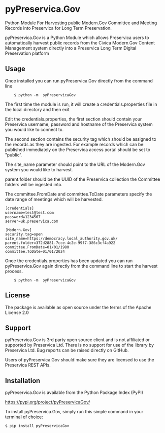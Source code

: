 # pyPreservica.Gov

Python Module For Harvesting public Modern.Gov Committee and Meeting Records into Preservica for Long Term Preservation.

pyPreservica.Gov is a Python Module which allows Preservica users to automatically harvest public records from the 
Civica Modern.Gov Content Management system directly into a Preservica Long Term Digital Preservation platform


## Usage

Once installed you can run pyPreservica.Gov directly from the command line

        $ python -m  pyPreservicaGov

The first time the module is run, it will create a credentials.properties file in the local directory and then exit

Edit the credentials.properties, the first section should contain your Preservica username, password and hostname of
the Preservica system you would like to connect to.

The second section contains the security tag which should be assigned to the records as they are ingested. For example 
records which can be published immediately on the Preservica access portal should be set to "public".

The site_name parameter should point to the URL of the Modern.Gov system you would like to harvest.

parent.folder should be the UUID of the Preservica collection the Committee folders will be ingested into. 

The committee.FromDate and committee.ToDate parameters specify the date range of meetings which will be harvested.
    
    [credentials]
    username=test@test.com
    password=1234567
    server=uk.preservica.com
    
    [Modern.Gov]
    security.tag=open
    site_name=https://democracy.local_authority.gov.uk/
    parent.folder=372d2881-7cce-4c2e-99f7-386c3cf4a922
    committee.FromDate=01/01/1980
    committee.ToDate=01/01/2024


Once the credentials.properties has been updated you can run pyPreservica.Gov again directly from the command line
to start the harvest process.

        $ python -m  pyPreservicaGov


## License

The package is available as open source under the terms of the Apache License 2.0

## Support 

pyPreservica.Gov is 3rd party open source client and is not affiliated or supported by Preservica Ltd.
There is no support for use of the library by Preservica Ltd.
Bug reports can be raised directly on GitHub.

Users of pyPreservica.Gov should make sure they are licensed to use the Preservica REST APIs. 

## Installation

pyPreservica.Gov is available from the Python Package Index (PyPI)

https://pypi.org/project/pyPreservicaGov/

To install pyPreservica.Gov, simply run this simple command in your terminal of choice:


    $ pip install pyPreservicaGov



